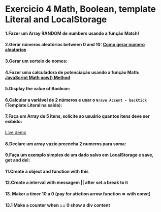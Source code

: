 # Exercicio 4 Math, Boolean, template Literal and LocalStorage

#### 1.Fazer um Array RANDOM de numbers usando a função Match!  

#### 2.Gerar números aleatórios between 0 and 10: [Como gerar numero aleatorios](http://devfuria.com.br/javascript/numeros-aleatorios/) 

#### 3.Gerar um sorteio de nomes:  

#### 4.Fazer uma calculadora de potenciação usando a função Math:  [JavaScript Math pow() Method](https://www.w3schools.com/jsref/jsref_pow.asp)  

#### 5.Display the value of Boolean:  

#### 6.Calcular a variável de 2 números e usar o `Grave Accent - backtick` (Template Literal na saída):

#### 7.Faça um Array de 5 itens, solicite ao usuário quantos itens deve ser exibido:  
<a href="https://geradev.netlify.app/js_exercises/js_exercicio_4_question_7" target="_blank">Live demo</a>

#### 8.Declare um array vazio preencha 2 numeros para soma:  

#### 9.Faça um exemplo simples de um dado salvo em LocalStorage e save, get and del:  

#### 11.Create a object and function with this 

#### 12.Create a interval with messagem || after set a break to it

#### 13. Maker a timer 10 a 0 (pay for attetion arrow function => with const) 

#### 13.1 Make a counter when == 0 show a div content